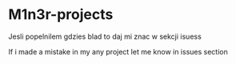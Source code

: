 # M1n3r-projects
Jesli popelnilem gdzies blad to daj mi znac w sekcji isuess

If i made a mistake in my any project let me know in issues section
